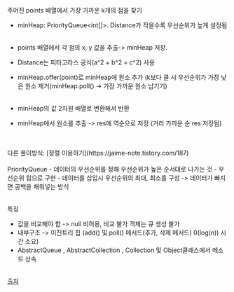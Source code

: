주어진 points 배열에서 가장 가까운 k개의 점을 찾기

- minHeap: PriorityQueue<int[]>. Distance가 작을수록 우선순위가 높게 설정됨 <br/><br/>

  
- points 배열에서 각 점의 x, y 값을 추출-> minHeap 저장.
- Distance는 피타고라스 공식(a^2 + b^2 = c^2) 사용
- minHeap.offer(point)로 minHeap에 원소 추가 (k보다 클 시 우선순위가 가장 낮은 원소 제거(minHeap.poll() -> 가장 가까운 원소 남기기)<br/><br/>


- minHeap의 값 2차원 배열로 변환해서 반환
- minHeap에서 원소를 추출 -> res에 역순으로 저장 (거리 가까운 순 res 저장됨)<br/><br/>

<br/>
다른 풀이방식: [정렬 이용하기](https://jaime-note.tistory.com/187)
<br/><br/>
  PriorityQueue
- 데이터의 우선순위를 정해 우선순위가 높은 순서대로 나가는 것
- 우선순위 힙으로 구현
- 데이터를 삽입시 우선순위의 최대, 최소를 구성 -> 데이터가 빠지면 공백을 채워넣는 방식<br/><br/>

  특징
- 값을 비교해야 함 -> null 비허용, 비교 불가 객체는 큐 생성 불가
- 내부구조 -> 이진트리 힙 (add() 및 poll() 메서드(추가, 삭제 메서드) 0(log(n)) 시간 소요)
- AbstractQueue , AbstractCollection , Collection 및 Object클래스에서 메소드 상속<br/><br/>

[출처](https://crazykim2.tistory.com/575)

